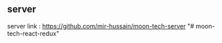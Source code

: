 ## server

server link : https://github.com/mir-hussain/moon-tech-server
"# moon-tech-react-redux" 
